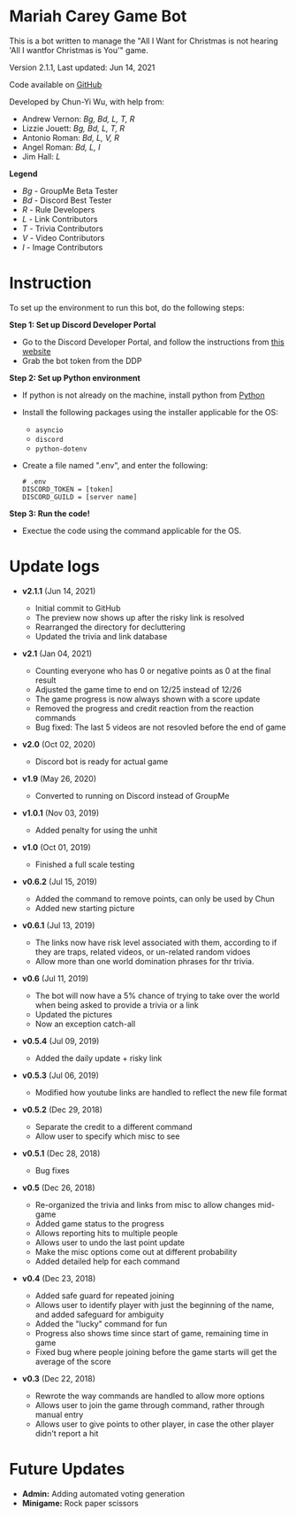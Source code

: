 # Mariah Carey Game Bot

This is a bot written to manage the "All I Want for Christmas is not hearing
'All I wantfor Christmas is You'" game. 

Version 2.1.1, Last updated: Jun 14, 2021

Code available on [GitHub](https://github.com/chunyiwu/MariahCareyGameDiscordBot)

Developed by Chun-Yi Wu, with help from:
* Andrew Vernon: *Bg, Bd, L, T, R*
* Lizzie Jouett: *Bg, Bd, L, T, R*
* Antonio Roman: *Bd, L, V, R*
* Angel Roman: *Bd, L, I*
* Jim Hall: *L*

__Legend__
* *Bg* - GroupMe Beta Tester
* *Bd* - Discord Best Tester
* *R* - Rule Developers
* *L* - Link Contributors
* *T* - Trivia Contributors
* *V* - Video Contributors
* *I* - Image Contributors

# Instruction 
To set up the environment to run this bot, do the following steps:

**Step 1: Set up Discord Developer Portal**

- Go to the Discord Developer Portal, and follow the instructions from 
    [this website](https://www.freecodecamp.org/news/create-a-discord-bot-with-python/)
- Grab the bot token from the DDP


**Step 2: Set up Python environment**

- If python is not already on the machine, install python from 
    [Python](https://www.python.org/downloads/)
    
- Install the following packages using the installer applicable for the OS:

    * `asyncio`
    * `discord`
    * `python-dotenv`
    
- Create a file named ".env", and enter the following:

    ```
    # .env
    DISCORD_TOKEN = [token]    
    DISCORD_GUILD = [server name]
    ```

**Step 3: Run the code!**

- Exectue the code using the command applicable for the OS.

# Update logs 
* **v2.1.1** (Jun 14, 2021)
    * Initial commit to GitHub
    * The preview now shows up after the risky link is resolved
    * Rearranged the directory for decluttering
    * Updated the trivia and link database
    
* **v2.1** (Jan 04, 2021)
    * Counting everyone who has 0 or negative points as 0 at the final result
    * Adjusted the game time to end on 12/25 instead of 12/26
    * The game progress is now always shown with a score update
    * Removed the progress and credit reaction from the reaction commands
    * Bug fixed: The last 5 videos are not resovled before the end of game
        
* **v2.0** (Oct 02, 2020)
    * Discord bot is ready for actual game
    
* **v1.9** (May 26, 2020)
    * Converted to running on Discord instead of GroupMe

* **v1.0.1** (Nov 03, 2019)
    * Added penalty for using the unhit
    
* **v1.0** (Oct 01, 2019)
    * Finished a full scale testing
    
* **v0.6.2** (Jul 15, 2019)
    * Added the command to remove points, can only be used by Chun
    * Added new starting picture
    
* **v0.6.1** (Jul 13, 2019)
    * The links now have risk level associated with them, according to if they are traps, related videos, or un-related random vidoes
    * Allow more than one world domination phrases for thr trivia.
    
* **v0.6** (Jul 11, 2019)
    * The bot will now have a 5% chance of trying to take over the world when being asked to provide a trivia or a link
    * Updated the pictures 
    * Now an exception catch-all 

* **v0.5.4** (Jul 09, 2019)
    * Added the daily update + risky link

* **v0.5.3** (Jul 06, 2019)
    * Modified how youtube links are handled to reflect the new file format

* **v0.5.2** (Dec 29, 2018)
    * Separate the credit to a different command
    * Allow user to specify which misc to see

* **v0.5.1** (Dec 28, 2018)
    * Bug fixes

* **v0.5** (Dec 26, 2018)
    * Re-organized the trivia and links from misc to allow changes mid-game
    * Added game status to the progress
    * Allows reporting hits to multiple people
    * Allows user to undo the last point update
    * Make the misc options come out at different probability
    * Added detailed help for each command

* **v0.4** (Dec 23, 2018)
    * Added safe guard for repeated joining
    * Allows user to identify player with just the beginning of the name, and added safeguard for ambiguity
    * Added the "lucky" command for fun
    * Progress also shows time since start of game, remaining time in game
    * Fixed bug where people joining before the game starts will get the average of the score

* **v0.3** (Dec 22, 2018)
    * Rewrote the way commands are handled to allow more options
    * Allows user to join the game through command, rather through manual entry
    * Allows user to give points to other player, in case the other player didn't report a hit

# Future Updates 
* **Admin:** Adding automated voting generation
* **Minigame:** Rock paper scissors
    
